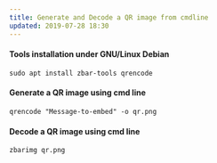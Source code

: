 ```yaml
---
title: Generate and Decode a QR image from cmdline
updated: 2019-07-28 18:30
---
```


#### Tools installation under GNU/Linux Debian

```
sudo apt install zbar-tools qrencode
```

#### Generate a QR image using cmd line

```
qrencode "Message-to-embed" -o qr.png
```

#### Decode a QR image using cmd line

```
zbarimg qr.png
```
